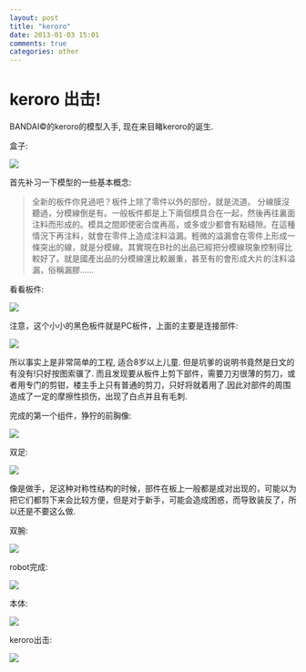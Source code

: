 ```yaml
---
layout: post
title: "keroro"
date: 2013-01-03 15:01
comments: true
categories: other
---
```

# keroro 出击!

BANDAI&copy;的keroro的模型入手, 现在来目睹keroro的诞生.

盒子:

![](/images/keroro/box.jpg)

<!-- more -->

首先补习一下模型的一些基本概念:

> 全新的板件你見過吧？板件上除了零件以外的部份，就是流道。 分線膜沒聽過，分模線倒是有。一般板件都是上下兩個模具合在一起，然後再往裏面注料而形成的。模具之間即使密合度再高，或多或少都會有點縫隙。在這種情況下再注料，就會在零件上造成注料溢漏。輕微的溢漏會在零件上形成一條突出的線，就是分模線。其實現在B社的出品已經把分模線現象控制得比較好了。就是國產出品的分模線還比較嚴重，甚至有的會形成大片的注料溢漏，俗稱漏膠……

看看板件:

![](/images/keroro/panel.jpg)

注意，这个小小的黑色板件就是PC板件，上面的主要是连接部件:

![](/images/keroro/pc_panel.jpg)

所以事实上是非常简单的工程, 适合8岁以上儿童.
但是坑爹的说明书竟然是日文的有没有!只好按图索骥了.
而且发现要从板件上剪下部件，需要刀刃很薄的剪刀，或者用专门的剪钳，楼主手上只有普通的剪刀，只好将就着用了.因此对部件的周围造成了一定的摩擦性损伤，出现了白点并且有毛刺.

完成的第一个组件，狰狞的前胸像:

![](/images/keroro/robot_front.jpg)

双足:

![](/images/keroro/foot.jpg)

像是做手，足这种对称性结构的时候，部件在板上一般都是成对出现的，可能以为把它们都剪下来会比较方便，但是对于新手，可能会造成困惑，而导致装反了，所以还是不要这么做.

双腕:

![](/images/keroro/hand.jpg)

robot完成:

![](/images/keroro/robot.jpg)

本体:

![](/images/keroro/keroro.jpg)

keroro出击:

![](/images/keroro/go.jpg)
